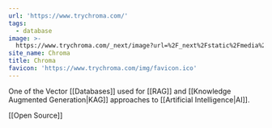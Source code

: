 ```yaml
---
url: 'https://www.trychroma.com/'
tags:
  - database
image: >-
  https://www.trychroma.com/_next/image?url=%2F_next%2Fstatic%2Fmedia%2Fchroma.d840f629.png&w=96&q=75&dpl=dpl_3kt7m34p2QipeYnkfoKSXxdcUrWN
site_name: Chroma
title: Chroma
favicon: 'https://www.trychroma.com/img/favicon.ico'
---
```

One of the Vector [[Databases]] used for [[RAG]] and [[Knowledge Augmented Generation|KAG]] approaches to [[Artificial Intelligence|AI]].

[[Open Source]]





